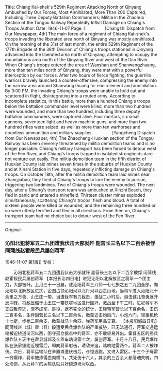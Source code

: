 Title: Chiang Kai-shek's 529th Regiment Attacking North of Qinyang Ambushed by Our Forces, Most Annihilated; More Than 200 Captured, Including Three Deputy Battalion Commanders; Militia in the Zhaohuo Section of the Tongpu Railway Repeatedly Inflict Damage on Chiang's Troops
Author:
Date: 1946-11-07
Page: 1
　　
　　[Changzhi Dispatch from Our Newspaper, 4th] The main force of a regiment of Chiang Kai-shek's troops invading the liberated area north of Qinyang was mostly annihilated. On the morning of the 31st of last month, the entire 529th Regiment of the 177th Brigade of the 38th Division of Chiang's troops stationed in Qinyang advanced into the liberated area north of Qinyang, attempting to occupy the mountainous area north of the Qinyang River and west of the Dan River. When Chiang's troops entered the area of Wanshan and Shanwangzhuang, more than ten miles north of Qinyang, they were met with a powerful interception by our forces. After two hours of fierce fighting, the guerrilla warriors bravely launched a counter-offensive, compressing the enemy into the narrow area around Shanwangzhuang for encirclement and annihilation. By 3:00 PM, the invading Chiang's troops were unable to hold out and scattered in flight, disintegrating into a routed army. According to incomplete statistics, in this battle, more than a hundred Chiang's troops below the battalion commander level were killed, more than two hundred were wounded, and more than two hundred, including three deputy battalion commanders, were captured alive. Four mortars, six small cannons, seventeen light and heavy machine guns, and more than two hundred rifles were seized, as well as more than ten warhorses and countless ammunition and military supplies.
　　
　　[Yangcheng Dispatch from Our Newspaper, 4th] The Zhaocheng-Huoxian section of the Tongpu Railway has been severely threatened by militia demolition teams and is no longer passable. Chiang's military transport has been forced to detour west of the Fen River, and Chiang's troops trapped in isolated strongholds dare not venture out easily. The militia demolition team in the fifth district of Huoxian County laid mines seven times in the suburbs of Huoxian County and at Xinshi Station in five days, repeatedly inflicting damage on Chiang's troops. On October 18th, after the militia demolition team laid mines near Zhangjiabao, they fired at Chiang's troops to lure the enemy to pursue, triggering two landmines. Two of Chiang's troops were wounded. The next day, after a Chiang's transport team was ambushed at Xinzhi Beach, they fled in panic and entered a minefield. Thirteen cluster mines exploded simultaneously, scattering Chiang's troops' flesh and blood. A total of sixteen people were killed or wounded, and the remaining three hundred or so were utterly terrified and fled in all directions. From then on, Chiang's transport team had no choice but to detour west of the Fen River.



<hr /> 

Original: 


### 沁阳北犯蒋军五二九团遭我伏击大部就歼  副营长三名以下二百余被俘  同蒲线赵霍段民兵屡创蒋军

1946-11-07
第1版()
专栏：

　　沁阳北犯蒋军五二九团遭我伏击大部就歼
    副营长三名以下二百余被俘
    同蒲线赵霍段民兵屡创蒋军
    【本报长治四日电】进犯沁阳以北解放区之蒋军一个团主力，大部被歼。上月三十一日晨，驻沁阳蒋军三八师一七七旅之五二九团全部，向沁阳以北解放区进扰，企图占领沁阳河以北丹河以西之山地，当蒋军进入沁阳北十余里之万善、山王庄一带，当遭我军有力截击，激战二小时后，游击健儿奋勇展开反冲锋，将敌压缩于山王庄一带狭窄地区进行围歼，激战至下午三时，进犯蒋军不支四散奔逃，溃不成军。是役，据不完全的统计，击毙蒋军营长以下百余名，击伤二百多名，生俘副营长三名以下二百余名，缴获迫击炮四门，小炮六门，轻重机枪十七挺，步枪二百余支，缴获战马十余匹，弹药军用品无算。
    【本报阳城四日电】同蒲线赵（城）霍（县）段遭受民兵爆炸队的严重威胁，已无法通行，蒋军交通运输被迫绕道汾河以西，困守孤立据点中的蒋军，亦不敢轻易外出。霍县五区的民兵爆炸队五天中在霍县城郊及辛置车站设雷七次，屡创蒋军。十月十八日，民兵爆炸队在张家堡附近埋雷后，即向蒋军射击，诱敌来追，踏响地雷两个。蒋军二人被炸伤。次日，蒋军运输队在辛置滩遭伏击后，仓惶逃跑，又进入雷区。十三个子母雷一齐爆炸，蒋军被炸得血肉横飞，共死伤十六人，其余的三百余人都落魂失魄，四处溃逃，从此蒋军的运输队就只好绕道汾河以西。
